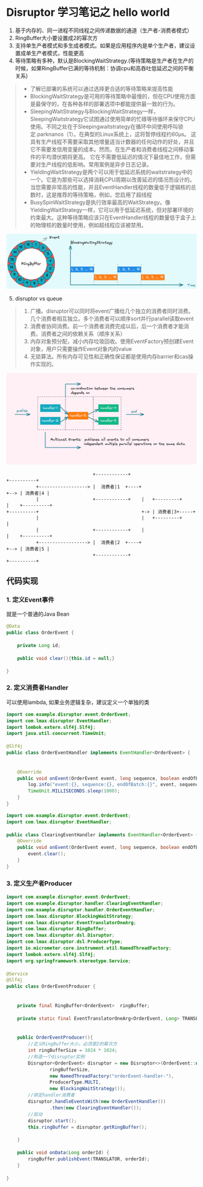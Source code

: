 # Disruptor 学习笔记之 hello world

1. 基于内存的、同一进程不同线程之间传递数据的通道（生产者-消费者模式）
2. RingBuffer大小要设置成2的幂次方
3. 支持单生产者模式和多生成者模式。如果是应用程序内是单个生产者，建议设置成单生产者模式，性能更高
4. 等待策略有多种，默认是BlockingWaitStrategy.(等待策略是生产者在生产的时候，如果RingBuffer已满的等待机制：协调cpu和高吞吐低延迟之间的平衡关系)

> - 了解已部署的系统可以通过选择更合适的等待策略来提高性能
> - BlockingWaitStrategy是可用的等待策略中最慢的，但在CPU使用方面是最保守的，在各种各样的部署选项中都能提供最一致的行为。
> - SleepingWaitStrategy与BlockingWaitStrategy一样，SleepingWaitstrategy它试图通过使用简单的忙碌等待循环来保守CPU使用。不同之处在于Sleepingwaitstrategy在循环中间使用呼叫锁定.parknanos（1）。在典型的Linux系统上，这将暂停线程约60μs。 这具有生产线程不需要采取其他增量适当计数器的任何动作的好处，并且它不需要发信用变量的成本。然而，在生产者和消费者线程之间移动事件的平均潜伏期将更高。 它在不需要低延迟的情况下最佳地工作，但需要对生产线程的低影响。常用案例是异步日志记录。
> - YieldingWaitStrategy是两个可以用于低延迟系统的waitstrategy中的一个。它是为那些可以选择消耗CPU周期以改善延迟的情况而设计的。当您需要非常高的性能，并且EventHandler线程的数量低于逻辑核的总数时，这是推荐的等待策略，例如，您启用了超线程
> - BusySpinWaitStrategy是执行效率最高的WaitStrategy。像YieldingWaitStrategy一样，它可以用于低延迟系统，但对部署环境的约束最大。这种等待策略应该只在EventHandler线程的数量低于盒子上的物理核的数量时使用，例如超线程应该被禁用。

![](img/image_2022-03-29-11-34-57.png)

5. disruptor vs queue

  > 1. 广播。disruptor可以同时将event广播给几个独立的消费者同时消费。几个消费者相互独立。多个消费者可以顺序sort并行parallel读取event
  > 2. 消费者协同消费。前一个消费者消费完成以后，后一个消费者才能消费。消费者之间的依赖关系（顺序关系）
  > 3. 内存对象预分配，减小内存垃圾回收。使用EventFactory预创建Event对象，用户只需要操作Event对象内的value
  > 4. 无锁算法。所有内存可见性和正确性保证都是使用内存barrier和cas操作实现的。

![](img/image_2022-03-29-11-45-04.png)


                                    +------------+                             +----------+
               +------------------> |  消费者|1  +----+                   +--> | 消费者|4 |
               |                    +------------+    |   +---------+     |    +----------+
    +----------+                                      +-> | 消费者|3+-----+
               |                                      |   +---------+     |
               |                    +------------+    |                   |    +----------+
               +------------------> |  消费者|2  +----+                   +--> | 消费者|5 |
                                    +------------+                             +----------+















## 代码实现

### 1. 定义Event事件

就是一个普通的Java Bean

```java
@Data
public class OrderEvent {

    private Long id;

    public void clear(){this.id = null;}

}
```

### 2. 定义消费者Handler

可以使用lambda, 如果业务逻辑复杂，建议定义一个单独的类

```java
import com.example.disruptor.event.OrderEvent;
import com.lmax.disruptor.EventHandler;
import lombok.extern.slf4j.Slf4j;
import java.util.concurrent.TimeUnit;

@Slf4j
public class OrderEventHandler implements EventHandler<OrderEvent> {


    @Override
    public void onEvent(OrderEvent event, long sequence, boolean endOfBatch) throws Exception {
        log.info("event:{}, sequence:{}, endOfBatch:{}", event, sequence, endOfBatch);
        TimeUnit.MILLISECONDS.sleep(1000);
    }
}
```

```java
import com.example.disruptor.event.OrderEvent;
import com.lmax.disruptor.EventHandler;

public class ClearingEventHandler implements EventHandler<OrderEvent> {
    @Override
    public void onEvent(OrderEvent event, long sequence, boolean endOfBatch) throws Exception {
        event.clear();
    }
}
```

### 3. 定义生产者Producer

```java
import com.example.disruptor.event.OrderEvent;
import com.example.disruptor.handler.ClearingEventHandler;
import com.example.disruptor.handler.OrderEventHandler;
import com.lmax.disruptor.BlockingWaitStrategy;
import com.lmax.disruptor.EventTranslatorOneArg;
import com.lmax.disruptor.RingBuffer;
import com.lmax.disruptor.dsl.Disruptor;
import com.lmax.disruptor.dsl.ProducerType;
import io.micrometer.core.instrument.util.NamedThreadFactory;
import lombok.extern.slf4j.Slf4j;
import org.springframework.stereotype.Service;

@Service
@Slf4j
public class OrderEventProducer {


    private final RingBuffer<OrderEvent>  ringBuffer;

    private static final EventTranslatorOneArg<OrderEvent, Long> TRANSLATOR = (event, sequence, id) -> event.setId(id);


    public OrderEventProducer(){
        //定义RingBuffer大小，必须是2的幂次方
        int ringBufferSize = 1024 * 1024;
        //构造一个disruptor实例
        Disruptor<OrderEvent> disruptor = new Disruptor<>(OrderEvent::new,
                ringBufferSize,
                new NamedThreadFactory("orderEvent-handler-"),
                ProducerType.MULTI,
                new BlockingWaitStrategy());
        //绑定handler消费者
        disruptor.handleEventsWith(new OrderEventHandler())
                .then(new ClearingEventHandler());
        //启动
        disruptor.start();
        this.ringBuffer = disruptor.getRingBuffer();

    }

    public void onData(Long orderId) {
        ringBuffer.publishEvent(TRANSLATOR, orderId);
    }

}
```
































